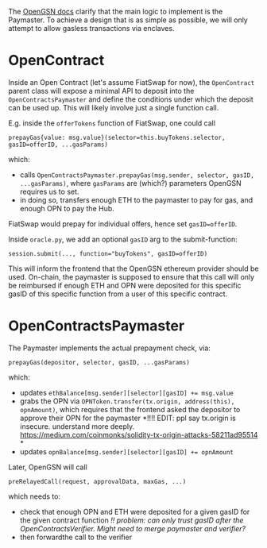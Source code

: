 The [OpenGSN docs](https://docs.opengsn.org/contracts/#paying-for-your-user-s-meta-transaction) clarify that the main logic to implement is the Paymaster. To achieve a design that is as simple as possible, we will only attempt to allow gasless transactions via enclaves. 


# OpenContract

Inside an Open Contract (let's assume FiatSwap for now), the `OpenContract` parent class will expose a minimal API to deposit into the `OpenContractsPaymaster` and define the conditions under which the deposit can be used up. This will likely involve just a single function call.

E.g. inside the `offerTokens` function of FiatSwap, one could call
```
prepayGas{value: msg.value}(selector=this.buyTokens.selector, gasID=offerID, ...gasParams)
```
which:
 - calls `OpenContractsPaymaster.prepayGas(msg.sender, selector, gasID, ...gasParams)`, where `gasParams` are (which?) parameters OpenGSN requires us to set.
 - in doing so, transfers enough ETH to the paymaster to pay for gas, and enough OPN to pay the Hub.

FiatSwap would prepay for individual offers, hence set `gasID=offerID`.

Inside `oracle.py`, we add an optional `gasID` arg to the submit-function:

```
session.submit(..., function="buyTokens", gasID=offerID)
```

This will inform the frontend that the OpenGSN ethereum provider should be used. On-chain, the paymaster is supposed to ensure that this call will only be reimbursed if enough ETH and OPN were deposited for this specific gasID of this specific function from a user of this specific contract. 

# OpenContractsPaymaster

The Paymaster implements the actual prepayment check, via:

```
prepayGas(depositor, selector, gasID, ...gasParams)
```

which:
 - updates `ethBalance[msg.sender][selector][gasID] += msg.value`
 - grabs the OPN via `OPNToken.transfer(tx.origin, address(this), opnAmount)`, which requires that the frontend asked the depositor to approve their OPN for the paymaster *!!!! EDIT: ppl say tx.origin is insecure. understand more deeply. https://medium.com/coinmonks/solidity-tx-origin-attacks-58211ad95514 *
 - updates `opnBalance[msg.sender][selector][gasID] += opnAmount`


Later, OpenGSN will call

```
preRelayedCall(request, approvalData, maxGas, ...)
```

which needs to:
- check that enough OPN and ETH were deposited for a given gasID for the given contract function *!! problem: can only trust gasID after the OpenContractsVerifier. Might need to merge paymaster and verifier?*
- then forwardthe call to the verifier
